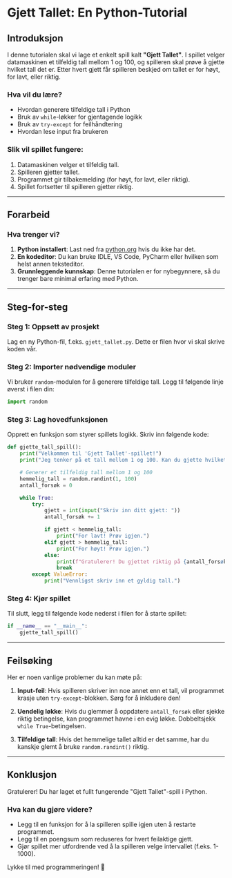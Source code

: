 # Gjett Tallet: En Python-Tutorial

## Introduksjon

I denne tutorialen skal vi lage et enkelt spill kalt **"Gjett Tallet"**. I spillet velger datamaskinen et tilfeldig tall mellom 1 og 100, og spilleren skal prøve å gjette hvilket tall det er. Etter hvert gjett får spilleren beskjed om tallet er for høyt, for lavt, eller riktig.

### Hva vil du lære?

- Hvordan generere tilfeldige tall i Python
- Bruk av `while`-løkker for gjentagende logikk
- Bruk av `try-except` for feilhåndtering
- Hvordan lese input fra brukeren

### Slik vil spillet fungere:

1. Datamaskinen velger et tilfeldig tall.
2. Spilleren gjetter tallet.
3. Programmet gir tilbakemelding (for høyt, for lavt, eller riktig).
4. Spillet fortsetter til spilleren gjetter riktig.

---

## Forarbeid

### Hva trenger vi?

1. **Python installert**: Last ned fra [python.org](https://www.python.org/) hvis du ikke har det.
2. **En kodeditor**: Du kan bruke IDLE, VS Code, PyCharm eller hvilken som helst annen teksteditor.
3. **Grunnleggende kunnskap**: Denne tutorialen er for nybegynnere, så du trenger bare minimal erfaring med Python.

---

## Steg-for-steg

### Steg 1: Oppsett av prosjekt

Lag en ny Python-fil, f.eks. `gjett_tallet.py`. Dette er filen hvor vi skal skrive koden vår.

### Steg 2: Importer nødvendige moduler

Vi bruker `random`-modulen for å generere tilfeldige tall. Legg til følgende linje øverst i filen din:

```python
import random
```

### Steg 3: Lag hovedfunksjonen

Opprett en funksjon som styrer spillets logikk. Skriv inn følgende kode:

```python
def gjette_tall_spill():
    print("Velkommen til 'Gjett Tallet'-spillet!")
    print("Jeg tenker på et tall mellom 1 og 100. Kan du gjette hvilket?")

    # Generer et tilfeldig tall mellom 1 og 100
    hemmelig_tall = random.randint(1, 100)
    antall_forsøk = 0

    while True:
        try:
            gjett = int(input("Skriv inn ditt gjett: "))
            antall_forsøk += 1

            if gjett < hemmelig_tall:
                print("For lavt! Prøv igjen.")
            elif gjett > hemmelig_tall:
                print("For høyt! Prøv igjen.")
            else:
                print(f"Gratulerer! Du gjettet riktig på {antall_forsøk} forsøk.")
                break
        except ValueError:
            print("Vennligst skriv inn et gyldig tall.")
```

### Steg 4: Kjør spillet

Til slutt, legg til følgende kode nederst i filen for å starte spillet:

```python
if __name__ == "__main__":
    gjette_tall_spill()
```

---

## Feilsøking

Her er noen vanlige problemer du kan møte på:

1. **Input-feil**: Hvis spilleren skriver inn noe annet enn et tall, vil programmet krasje uten `try-except`-blokken. Sørg for å inkludere den!

2. **Uendelig løkke**: Hvis du glemmer å oppdatere `antall_forsøk` eller sjekke riktig betingelse, kan programmet havne i en evig løkke. Dobbeltsjekk `while True`-betingelsen.

3. **Tilfeldige tall**: Hvis det hemmelige tallet alltid er det samme, har du kanskje glemt å bruke `random.randint()` riktig.

---

## Konklusjon

Gratulerer! Du har laget et fullt fungerende "Gjett Tallet"-spill i Python.

### Hva kan du gjøre videre?

- Legg til en funksjon for å la spilleren spille igjen uten å restarte programmet.
- Legg til en poengsum som reduseres for hvert feilaktige gjett.
- Gjør spillet mer utfordrende ved å la spilleren velge intervallet (f.eks. 1-1000).

Lykke til med programmeringen! 🎉
